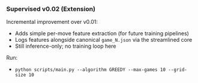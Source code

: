### Supervised v0.02 (Extension)

Incremental improvement over v0.01:
- Adds simple per-move feature extraction (for future training pipelines)
- Logs features alongside canonical `game_N.json` via the streamlined core
- Still inference-only; no training loop here

Run:
- `python scripts/main.py --algorithm GREEDY --max-games 10 --grid-size 10`